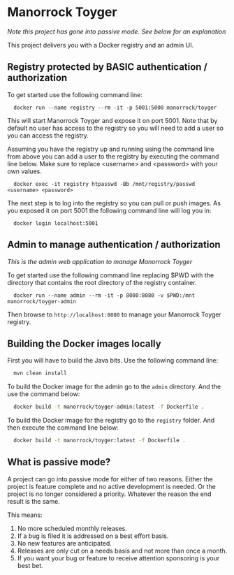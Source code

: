 # Manorrock Toyger

_Note this project has gone into passive mode. See below for an explanation_

This project delivers you with a Docker registry and an admin UI.

## Registry protected by BASIC authentication / authorization

To get started use the following command line:

```shell
  docker run --name registry --rm -it -p 5001:5000 manorrock/toyger
```

This will start Manorrock Toyger and expose it on port 5001. Note that by
default no user has access to the registry so you will need to add a user so you
can access the registry.

Assuming you have the registry up and running using the command line from above
you can add a user to the registry by executing the command line below. Make 
sure to replace &lt;username> and &lt;password> with your own values.

```
  docker exec -it registry htpasswd -Bb /mnt/registry/passwd <username> <password>
```

The next step is to log into the registry so you can pull or push images. As you
exposed it on port 5001 the following command line will log you in:

```shell
  docker login localhost:5001
```

## Admin to manage authentication / authorization

_This is the admin web application to manage Manorrock Toyger_

To get started use the following command line replacing $PWD with the directory
that contains the root directory of the registry container.

```shell
  docker run --name admin --rm -it -p 8080:8080 -v $PWD:/mnt manorrock/toyger-admin
```

Then browse to `http://localhost:8080` to manage your Manorrock Toyger registry.

## Building the Docker images locally

First you will have to build the Java bits. Use the following command line:

```bash
  mvn clean install
```

To build the Docker image for the admin go to the `admin` directory. And the use
the command below:

```bash
  docker build -t manorrock/toyger-admin:latest -f Dockerfile .
```

To build the Docker image for the registry go to the `registry` folder. And then
execute the command line below:

```bash
  docker build -t manorrock/toyger:latest -f Dockerfile .
```

## What is passive mode?

A project can go into passive mode for either of two reasons. Either the project
is feature complete and no active development is needed. Or the project is no
longer considered a priority. Whatever the reason the end result is the same.

This means:

1. No more scheduled monthly releases.
2. If a bug is filed it is addressed on a best effort basis.
3. No new features are anticipated.
4. Releases are only cut on a needs basis and not more than once a month.
5. If you want your bug or feature to receive attention sponsoring is your best bet.
